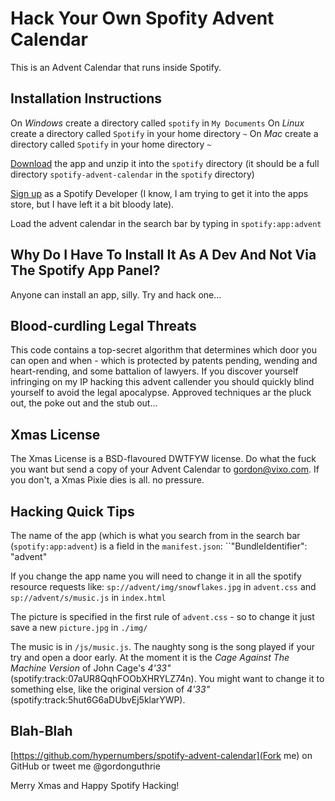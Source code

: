 Hack Your Own Spofity Advent Calendar
=====================================

This is an Advent Calendar that runs inside Spotify.

Installation Instructions
-------------------------

On *Windows* create a directory called ``spotify`` in ``My Documents``
On *Linux* create a directory called ``Spotify`` in your home directory ``~``
On *Mac* create a directory called ``Spotify`` in your home directory ``~``

[Download](https://github.com/hypernumbers/spotify-advent-calendar/downloads) the app and unzip it into the ``spotify`` directory (it should be a full directory ``spotify-advent-calendar`` in the ``spotify`` directory)

[Sign up](https://developer.spotify.com/technologies/apps/) as a Spotify Developer (I know, I am trying to get it into the apps store, but I have left it a bit bloody late).

Load the advent calendar in the search bar by typing in ``spotify:app:advent``

Why Do I Have To Install It As A Dev And Not Via The Spotify App Panel?
-----------------------------------------------------------------------

Anyone can install an app, silly. Try and hack one...

Blood-curdling Legal Threats
----------------------------

This code contains a top-secret algorithm that determines which door you can open and when - which is protected by patents pending, wending and heart-rending, and some battalion of lawyers. If you discover yourself infringing on my IP hacking this advent callender you should quickly blind yourself to avoid the legal apocalypse. Approved techniques ar the pluck out, the poke out and the stub out...

Xmas License
------------

The Xmas License is a BSD-flavoured DWTFYW license. Do what the fuck you want but send a copy of your Advent Calendar to gordon@vixo.com. If you don't, a Xmas Pixie dies is all. no pressure.

Hacking Quick Tips
------------------

The name of the app (which is what you search from in the search bar (``spotify:app:advent``) is a field in the ``manifest.json``: ``"BundleIdentifier": "advent"`
`

If you change the app name you will need to change it in all the spotify resource requests like: ``sp://advent/img/snowflakes.jpg`` in ``advent.css`` and ``sp://advent/s/music.js`` in ``index.html``

The picture is specified in the first rule of ``advent.css`` - so to change it just save a new ``picture.jpg`` in ``./img/``

The music is in ``/js/music.js``. The naughty song is the song played if your try and open a door early. At the moment it is the *Cage Against The Machine Version* of John Cage's *4'33"* (spotify:track:07aUR8QqhFOObXHRYLZ74n). You might want to change it to something else, like the original version of *4'33"* (spotify:track:5hut6G6aDUbvEj5klarYWP).

Blah-Blah
---------

[https://github.com/hypernumbers/spotify-advent-calendar](Fork me) on GitHub or tweet me @gordonguthrie

Merry Xmas and Happy Spotify Hacking!